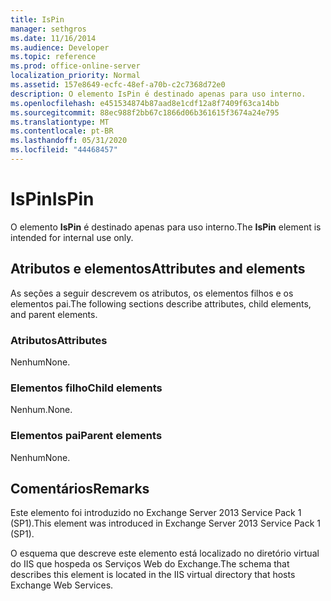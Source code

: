 ```yaml
---
title: IsPin
manager: sethgros
ms.date: 11/16/2014
ms.audience: Developer
ms.topic: reference
ms.prod: office-online-server
localization_priority: Normal
ms.assetid: 157e8649-ecfc-48ef-a70b-c2c7368d72e0
description: O elemento IsPin é destinado apenas para uso interno.
ms.openlocfilehash: e451534874b87aad8e1cdf12a8f7409f63ca14bb
ms.sourcegitcommit: 88ec988f2bb67c1866d06b361615f3674a24e795
ms.translationtype: MT
ms.contentlocale: pt-BR
ms.lasthandoff: 05/31/2020
ms.locfileid: "44468457"
---
```

# <a name="ispin"></a><span data-ttu-id="a6b89-103">IsPin</span><span class="sxs-lookup"><span data-stu-id="a6b89-103">IsPin</span></span>

<span data-ttu-id="a6b89-104">O elemento **IsPin** é destinado apenas para uso interno.</span><span class="sxs-lookup"><span data-stu-id="a6b89-104">The **IsPin** element is intended for internal use only.</span></span> 

## <a name="attributes-and-elements"></a><span data-ttu-id="a6b89-105">Atributos e elementos</span><span class="sxs-lookup"><span data-stu-id="a6b89-105">Attributes and elements</span></span>

<span data-ttu-id="a6b89-106">As seções a seguir descrevem os atributos, os elementos filhos e os elementos pai.</span><span class="sxs-lookup"><span data-stu-id="a6b89-106">The following sections describe attributes, child elements, and parent elements.</span></span>
  
### <a name="attributes"></a><span data-ttu-id="a6b89-107">Atributos</span><span class="sxs-lookup"><span data-stu-id="a6b89-107">Attributes</span></span>

<span data-ttu-id="a6b89-108">Nenhum</span><span class="sxs-lookup"><span data-stu-id="a6b89-108">None.</span></span>
  
### <a name="child-elements"></a><span data-ttu-id="a6b89-109">Elementos filho</span><span class="sxs-lookup"><span data-stu-id="a6b89-109">Child elements</span></span>

<span data-ttu-id="a6b89-110">Nenhum.</span><span class="sxs-lookup"><span data-stu-id="a6b89-110">None.</span></span>
  
### <a name="parent-elements"></a><span data-ttu-id="a6b89-111">Elementos pai</span><span class="sxs-lookup"><span data-stu-id="a6b89-111">Parent elements</span></span>

<span data-ttu-id="a6b89-112">Nenhum</span><span class="sxs-lookup"><span data-stu-id="a6b89-112">None.</span></span>
  
## <a name="remarks"></a><span data-ttu-id="a6b89-113">Comentários</span><span class="sxs-lookup"><span data-stu-id="a6b89-113">Remarks</span></span>

<span data-ttu-id="a6b89-114">Este elemento foi introduzido no Exchange Server 2013 Service Pack 1 (SP1).</span><span class="sxs-lookup"><span data-stu-id="a6b89-114">This element was introduced in Exchange Server 2013 Service Pack 1 (SP1).</span></span>
  
<span data-ttu-id="a6b89-115">O esquema que descreve este elemento está localizado no diretório virtual do IIS que hospeda os Serviços Web do Exchange.</span><span class="sxs-lookup"><span data-stu-id="a6b89-115">The schema that describes this element is located in the IIS virtual directory that hosts Exchange Web Services.</span></span>
  


